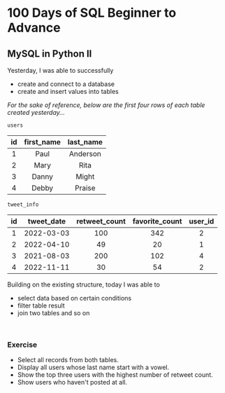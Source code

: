# 100 Days of SQL Beginner to Advance
## MySQL in Python II

Yesterday, I was able to successfully 
- create and connect to a database
- create and insert values into tables

*For the sake of reference, below are the first four rows of each table created yesterday...*

`users`

| id | first_name | last_name |
|:--:|:----------:|:---------:|
|  1    | Paul       | Anderson  |
|  2    | Mary       | Rita      |
|  3    | Danny      | Might     |
|  4    | Debby      | Praise    |


`tweet_info`

| id | tweet_date | retweet_count | favorite_count | user_id |
|:--:|:----------:|:-------------:|:--------------:|:-------:|
|  1 | 2022-03-03 |     100       |     342        |    2    |
|  2 | 2022-04-10 |     49       |     20        |    1    |
|  3 | 2021-08-03 |     200       |     102        |    4    |
|  4 | 2022-11-11 |     30       |     54        |    2  |


Building on the existing structure, today I was able to

- select data based on certain conditions
- filter table result
- join two tables and so on

<br>

### Exercise

- Select all records from both tables.
- Display all users whose last name start with a vowel. 
- Show the top three users with the highest number of retweet count.
- Show users who haven't posted at all.